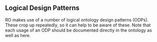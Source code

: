 ## Logical Design Patterns

RO makes use of a number of logical ontology design patterns
(ODPs). These crop up repeatedly, so it can help to be aware of
these. Note that each usage of an ODP should be documented directly in
the ontology as well as here.
